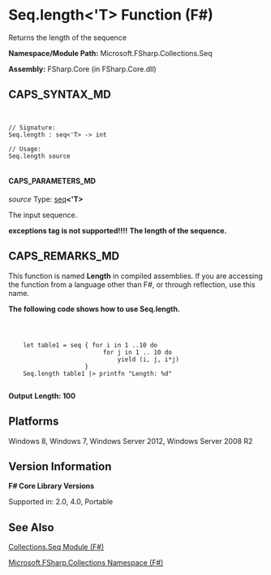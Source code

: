 # Seq.length<'T> Function (F#)

Returns the length of the sequence

**Namespace/Module Path:** Microsoft.FSharp.Collections.Seq

**Assembly:** FSharp.Core (in FSharp.Core.dll)


## CAPS_SYNTAX_MD



```


// Signature:
Seq.length : seq<'T> -> int

// Usage:
Seq.length source


```



#### CAPS_PARAMETERS_MD
*source*
Type: [seq](http://msdn.microsoft.com/en-us/library/2f0c87c6-8a0d-4d33-92a6-10d1d037ce75)**&lt;'T&gt;**


The input sequence.



**exceptions tag is not supported!!!!**
**The length of the sequence.**
## CAPS_REMARKS_MD
This function is named **Length** in compiled assemblies. If you are accessing the function from a language other than F#, or through reflection, use this name.

**The following code shows how to use Seq.length.**


```



    let table1 = seq { for i in 1 ..10 do
                          for j in 1 .. 10 do
                              yield (i, j, i*j)
                     }
    Seq.length table1 |> printfn "Length: %d"


```



**Output**
**Length: 100**
## Platforms
Windows 8, Windows 7, Windows Server 2012, Windows Server 2008 R2


## Version Information
**F# Core Library Versions**

Supported in: 2.0, 4.0, Portable




## See Also
[Collections.Seq Module &#40;F&#35;&#41;](Collections.Seq+Module+%28F%23%29.md)

[Microsoft.FSharp.Collections Namespace &#40;F&#35;&#41;](Microsoft.FSharp.Collections+Namespace+%28F%23%29.md)


